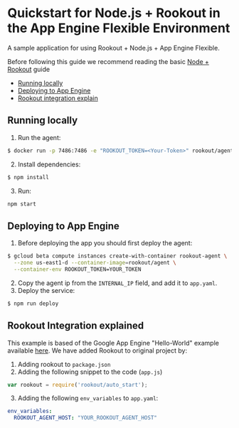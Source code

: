 # Quickstart for Node.js + Rookout in the App Engine Flexible Environment

A sample application for using Rookout + Node.js + App Engine Flexible.

Before following this guide we recommend reading the basic [Node + Rookout] guide

* [Running locally](#running-locally)
* [Deploying to App Engine](#deploying-to-app-engine)
* [Rookout integration explain](#Rookout-integration-explain)
## Running locally
1. Run the agent:
``` bash
$ docker run -p 7486:7486 -e "ROOKOUT_TOKEN=<Your-Token>" rookout/agent
```

2. Install dependencies:
 ```bash
$ npm install
```

3. Run:
```bash
npm start
```

## Deploying to App Engine

1. Before deploying the app you should first deploy the agent:
```bash
$ gcloud beta compute instances create-with-container rookout-agent \
  --zone us-east1-d --container-image=rookout/agent \
  --container-env ROOKOUT_TOKEN=YOUR_TOKEN
```
2. Copy the agent ip from the `INTERNAL_IP` field, and add it to `app.yaml`.
3. Deploy the service: 
```bash
$ npm run deploy
```

## Rookout Integration explained

This example is based of the Google App Engine "Hello-World" example available [here].
We have added Rookout to original project by:
1. Adding rookout to `package.json`
2. Adding the following snippet to the code (`app.js`)
```javascript
var rookout = require('rookout/auto_start');
```
3. Adding the following `env_variables` to `app.yaml`:
``` YAML
env_variables:
  ROOKOUT_AGENT_HOST: "YOUR_ROOKOUT_AGENT_HOST"
```

[Node + Rookout]: https://docs.rookout.com/docs/installation-node.html
[here]: https://github.com/GoogleCloudPlatform/nodejs-docs-samples/tree/master/appengine/hello-world
